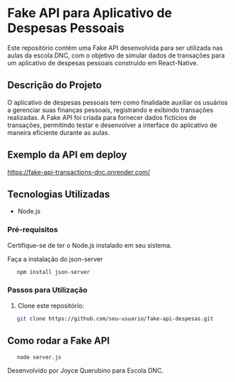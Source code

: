 # Fake API para Aplicativo de Despesas Pessoais

Este repositório contém uma Fake API desenvolvida para ser utilizada nas aulas da escola DNC, com o objetivo de simular dados de transações para um aplicativo de despesas pessoais construído em React-Native.

## Descrição do Projeto

O aplicativo de despesas pessoais tem como finalidade auxiliar os usuários a gerenciar suas finanças pessoais, registrando e exibindo transações realizadas. A Fake API foi criada para fornecer dados fictícios de transações, permitindo testar e desenvolver a interface do aplicativo de maneira eficiente durante as aulas.

## Exemplo da API em deploy
https://fake-api-transactions-dnc.onrender.com/

## Tecnologias Utilizadas

- Node.js

### Pré-requisitos

Certifique-se de ter o Node.js instalado em seu sistema.

Faça a instalação do json-server
```bash
   npm install json-server
```

### Passos para Utilização

1. Clone este repositório:

```bash
   git clone https://github.com/seu-usuario/fake-api-despesas.git
```

## Como rodar a Fake API
```bash
   node server.js
```

Desenvolvido por Joyce Querubino para Escola DNC.

